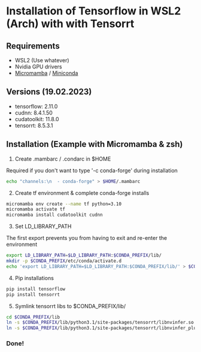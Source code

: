# Installation of Tensorflow in WSL2 (Arch) with with Tensorrt

## Requirements

- WSL2 (Use whatever)
- Nvidia GPU drivers
- [Micromamba](https://mamba.readthedocs.io/en/latest/user_guide/micromamba.html) / [Miniconda](https://docs.conda.io/en/latest/miniconda.html)

## Versions (19.02.2023)

- tensorflow: 2.11.0
- cudnn: 8.4.1.50
- cudatoolkit: 11.8.0
- tensorrt: 8.5.3.1

## Installation (Example with Micromamba & zsh)

1. Create .mambarc / .condarc in $HOME 

Required if you don't want to type '-c conda-forge' during installation

```zsh
echo "channels:\n  - conda-forge" > $HOME/.mambarc
```

2. Create tf environment & complete conda-forge installs

```zsh
micromamba env create --name tf python=3.10
micromamba activate tf
micromamba install cudatoolkit cudnn
```

3. Set LD_LIBRARY_PATH

The first export prevents you from having to exit and re-enter the environment

```zsh
export LD_LIBRARY_PATH=$LD_LIBRARY_PATH:$CONDA_PREFIX/lib/
mkdir -p $CONDA_PREFIX/etc/conda/activate.d
echo 'export LD_LIBRARY_PATH=$LD_LIBRARY_PATH:$CONDA_PREFIX/lib/' > $CONDA_PREFIX/etc/conda/activate.d/env_vars.sh
```

4. Pip installations

```zsh
pip install tensorflow
pip install tensorrt
```

5. Symlink tensorrt libs to $CONDA_PREFIX/lib/

```zsh
cd $CONDA_PREFIX/lib
ln -s $CONDA_PREFIX/lib/python3.1/site-packages/tensorrt/libnvinfer.so.8 libnvinfer.so.7
ln -s $CONDA_PREFIX/lib/python3.1/site-packages/tensorrt/libnvinfer_plugin.so.8 libnvinfer_plugin.so.7
```

### Done!

